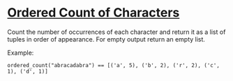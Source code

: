 # [Ordered Count of Characters](https://www.codewars.com/kata/57a6633153ba33189e000074)

Count the number of occurrences of each character and return it as a list of tuples in order of appearance. For empty output return an empty list.

Example:

```ordered_count("abracadabra") == [('a', 5), ('b', 2), ('r', 2), ('c', 1), ('d', 1)]```